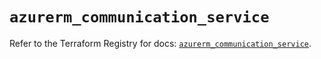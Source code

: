# `azurerm_communication_service`

Refer to the Terraform Registry for docs: [`azurerm_communication_service`](https://registry.terraform.io/providers/hashicorp/azurerm/3.93.0/docs/resources/communication_service).
